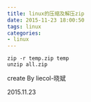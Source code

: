 ```yaml
---
title: linux的压缩及解压zip
date: 2015-11-23 18:00:50
tags: linux
categories:
- linux
---
```


```
zip -r temp.zip temp
unzip all.zip
```
create By liecol-晓斌

2015.11.23